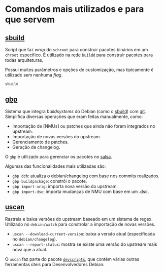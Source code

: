 # Comandos mais utilizados e para que servem

## [sbuild]

Script que faz _wrap_ do `schroot` para construir pacotes binários em um
`chroot` específico. É utilizado na [rede `buildd`][buildd] para construir
pacotes para todas arquiteturas.

Possui muitos parâmetros e opções de customização, mas tipicamente é utilizado
sem nenhuma _flag_.

``` bash
sbuild
```

## [gbp]

Sistema que integra _buildsystems_ do Debian (como o [sbuild]) com [git].
Simplifica diversas operações que eram feitas manualmente, como:

- Importação de [NMUs] ou patches que ainda não foram integrados no upstream.
- Importação de novas versões do upstream.
- Gerenciamento de patches.
- Geração de changelog.

O `gbp` é utilizado para gerenciar os pacotes no [salsa].

Algumas das funcionalidades mais utilizadas são:

- `gbp dch`: atualiza o debian/changelog com base nos commits realizados.
- `gbp buildpackage`: constrói o pacote.
- `gbp import-orig`: importa nova versão do upstream.
- `gbp import-dsc`: importa mudanças de NMU com base em um .dsc.

## [uscan]

Rastreia e baixa versões do upstream baseado em um sistema de regex.
Utilizado no `debian/watch` para constrolar a importação de novas versões.

- `uscan --download-current-version`: baixa a versão atual (especificada no
  `debian/changelog`).
- `uscan --report-status`: mostra se existe uma versão do upstream mais nova
  que a atual.

O `uscan` faz parte do pacote [`devscripts`][devscripts], que contém várias
outras ferramentas úteis para Desenvolvedores Debian.

[sbuild]: https://wiki.debian.org/sbuild
[buildd]: https://wiki.debian.org/buildd
[gbp]: https://manpages.debian.org/unstable/git-buildpackage/gbp.1.en.html
[git]: https://git-scm.com/
[salsa]: https://salsa.debian.org
[uscan]: https://manpages.debian.org/unstable/devscripts/uscan.1.en.html
[devscripts]: https://packages.debian.org/sid/devscripts
